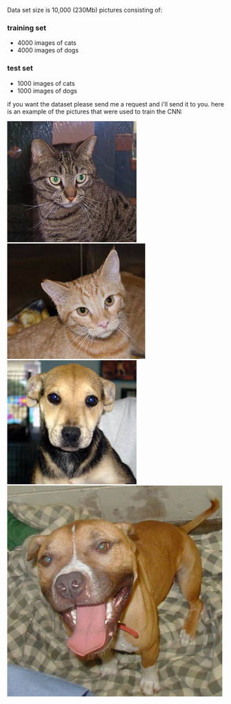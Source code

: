 Data set size is 10,000 (230Mb) pictures consisting of:
### training set ###
* 4000 images of cats 
* 4000 images of dogs

### test set ###
* 1000 images of cats 
* 1000 images of dogs

if you want the dataset please send me a request and i'll send it to you.
here is an example of the pictures that were used to train the CNN:

![picture alt](https://github.com/amitsason/Machine-Learning/blob/master/Deep%20Learning/Convolutional%20Neural%20Networks%20-CNN/dataset%20examples/cat.1.jpg "Title is optional")        
![picture alt](https://github.com/amitsason/Machine-Learning/blob/master/Deep%20Learning/Convolutional%20Neural%20Networks%20-CNN/dataset%20examples/cat.14.jpg)
![picture alt](https://github.com/amitsason/Machine-Learning/blob/master/Deep%20Learning/Convolutional%20Neural%20Networks%20-CNN/dataset%20examples/dog.4.jpg)
![picture alt](https://github.com/amitsason/Machine-Learning/blob/master/Deep%20Learning/Convolutional%20Neural%20Networks%20-CNN/dataset%20examples/dog.6.jpg)
